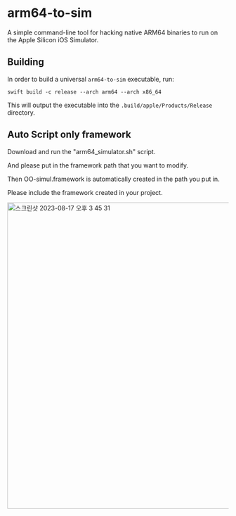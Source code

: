 # arm64-to-sim

A simple command-line tool for hacking native ARM64 binaries to run on the Apple Silicon iOS Simulator.

## Building

In order to build a universal `arm64-to-sim` executable, run:

```
swift build -c release --arch arm64 --arch x86_64
```

This will output the executable into the `.build/apple/Products/Release`
directory.


## Auto Script only framework
Download and run the "arm64_simulator.sh" script. 

And please put in the framework path that you want to modify. 

Then OO-simul.framework is automatically created in the path you put in. 

Please include the framework created in your project.

<img width="696" alt="스크린샷 2023-08-17 오후 3 45 31" src="https://github.com/bugkingK/arm64-to-sim/assets/33336869/d537c238-be9c-4847-b43d-03ec6f62dbc5">
